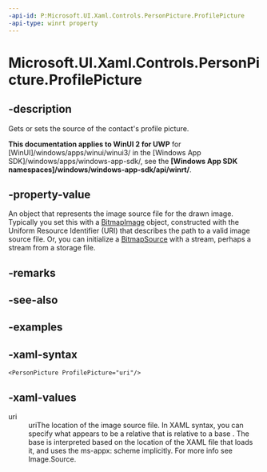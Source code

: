```yaml
---
-api-id: P:Microsoft.UI.Xaml.Controls.PersonPicture.ProfilePicture
-api-type: winrt property
---
```

<!-- Property syntax.
public ImageSource ProfilePicture { get;  set; }
-->

# Microsoft.UI.Xaml.Controls.PersonPicture.ProfilePicture



## -description

Gets or sets the source of the contact's profile picture.



**This documentation applies to WinUI 2 for UWP** for [WinUI]/windows/apps/winui/winui3/ in the [Windows App SDK]/windows/apps/windows-app-sdk/, see the **[Windows App SDK namespaces]/windows/windows-app-sdk/api/winrt/**.

## -property-value

An object that represents the image source file for the drawn image. Typically you set this with a [BitmapImage](/uwp/api/windows.ui.xaml.media.imaging.bitmapimage) object, constructed with the Uniform Resource Identifier (URI) that describes the path to a valid image source file. Or, you can initialize a [BitmapSource](/uwp/api/windows.ui.xaml.media.imaging.bitmapsource) with a stream, perhaps a stream from a storage file.



## -remarks



## -see-also



## -examples



## -xaml-syntax

```xaml
<PersonPicture ProfilePicture="uri"/>
```



## -xaml-values

<dl><dt>uri</dt><dd>uriThe location of the image source file. In XAML syntax, you can specify what appears to be a relative that is relative to a base . The base is interpreted based on the location of the XAML file that loads it, and uses the ms-appx: scheme implicitly. For more info see Image.Source.</dd>
</dl>



